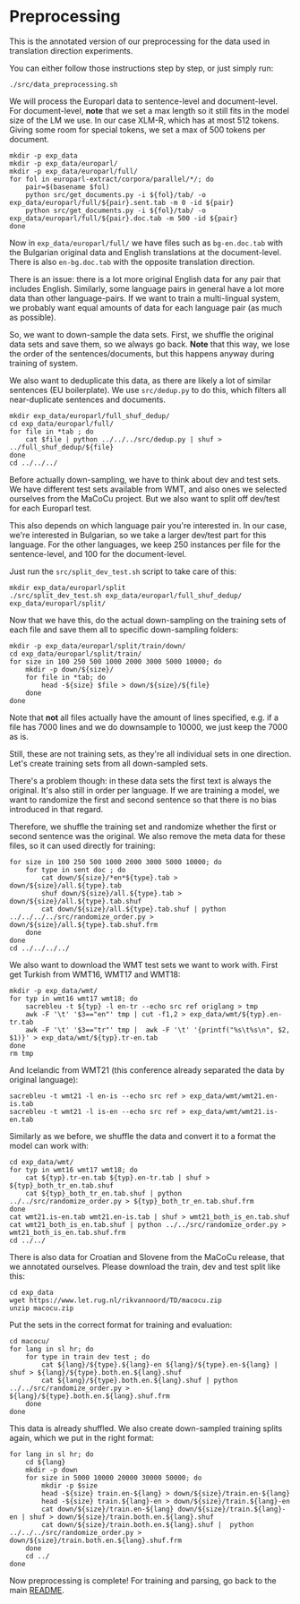 # Preprocessing

This is the annotated version of our preprocessing for the data used in translation direction experiments.

You can either follow those instructions step by step, or just simply run:

```
./src/data_preprocessing.sh
```

We will process the Europarl data to sentence-level and document-level. For document-level, **note** that we set a max length so it still fits in the model size of the LM we use. In our case XLM-R, which has at most 512 tokens. Giving some room for special tokens, we set a max of 500 tokens per document.

```
mkdir -p exp_data
mkdir -p exp_data/europarl/
mkdir -p exp_data/europarl/full/
for fol in europarl-extract/corpora/parallel/*/; do
    pair=$(basename $fol)
    python src/get_documents.py -i ${fol}/tab/ -o exp_data/europarl/full/${pair}.sent.tab -m 0 -id ${pair}
    python src/get_documents.py -i ${fol}/tab/ -o exp_data/europarl/full/${pair}.doc.tab -m 500 -id ${pair}
done
```

Now in ``exp_data/europarl/full/`` we have files such as ``bg-en.doc.tab`` with the Bulgarian original data and English translations at the document-level. There is also ``en-bg.doc.tab`` with the opposite translation direction.


There is an issue: there is a lot more original English data for any pair that includes English. Similarly, some language pairs in general have a lot more data than other language-pairs. If we want to train a multi-lingual system, we probably want equal amounts of data for each language pair (as much as possible).

So, we want to down-sample the data sets. First, we shuffle the original data sets and save them, so we always go back. **Note** that this way, we lose the order of the sentences/documents, but this happens anyway during training of system.

We also want to deduplicate this data, as there are likely a lot of similar sentences (EU boilerplate). We use ``src/dedup.py`` to do this, which filters all near-duplicate sentences and documents.

```
mkdir exp_data/europarl/full_shuf_dedup/
cd exp_data/europarl/full/
for file in *tab ; do
    cat $file | python ../../../src/dedup.py | shuf > ../full_shuf_dedup/${file}
done
cd ../../../
```

Before actually down-sampling, we have to think about dev and test sets. We have different test sets available from WMT, and also ones we selected ourselves from the MaCoCu project. But we also want to split off dev/test for each Europarl test.

This also depends on which language pair you're interested in. In our case, we're interested in Bulgarian, so we take a larger dev/test part for this language. For the other languages, we keep 250 instances per file for the sentence-level, and 100 for the document-level.

Just run the ``src/split_dev_test.sh`` script to take care of this:

```
mkdir exp_data/europarl/split
./src/split_dev_test.sh exp_data/europarl/full_shuf_dedup/ exp_data/europarl/split/
```

Now that we have this, do the actual down-sampling on the training sets of each file and save them all to specific down-sampling folders:

```
mkdir -p exp_data/europarl/split/train/down/
cd exp_data/europarl/split/train/
for size in 100 250 500 1000 2000 3000 5000 10000; do
    mkdir -p down/${size}/
    for file in *tab; do
        head -${size} $file > down/${size}/${file}
    done
done
```

Note that **not** all files actually have the amount of lines specified, e.g. if a file has 7000 lines and we do downsample to 10000, we just keep the 7000 as is.

Still, these are not training sets, as they're all individual sets in one direction. Let's create training sets from all down-sampled sets.

There's a problem though: in these data sets the first text is always the original. It's also still in order per language. If we are training a model, we want to randomize the first and second sentence so that there is no bias introduced in that regard.

Therefore, we shuffle the training set and randomize whether the first or second sentence was the original. We also remove the meta data for these files, so it can used directly for training:

```
for size in 100 250 500 1000 2000 3000 5000 10000; do
    for type in sent doc ; do
        cat down/${size}/*en*${type}.tab > down/${size}/all.${type}.tab
        shuf down/${size}/all.${type}.tab > down/${size}/all.${type}.tab.shuf
        cat down/${size}/all.${type}.tab.shuf | python ../../../../src/randomize_order.py > down/${size}/all.${type}.tab.shuf.frm
    done
done
cd ../../../../
```

We also want to download the WMT test sets we want to work with. First get Turkish from WMT16, WMT17 and WMT18:

```
mkdir -p exp_data/wmt/
for typ in wmt16 wmt17 wmt18; do
    sacrebleu -t ${typ} -l en-tr --echo src ref origlang > tmp
    awk -F '\t' '$3=="en"' tmp | cut -f1,2 > exp_data/wmt/${typ}.en-tr.tab
    awk -F '\t' '$3=="tr"' tmp |  awk -F '\t' '{printf("%s\t%s\n", $2, $1)}' > exp_data/wmt/${typ}.tr-en.tab
done
rm tmp
```

And Icelandic from WMT21 (this conference already separated the data by original language):

```
sacrebleu -t wmt21 -l en-is --echo src ref > exp_data/wmt/wmt21.en-is.tab
sacrebleu -t wmt21 -l is-en --echo src ref > exp_data/wmt/wmt21.is-en.tab
```

Similarly as we before, we shuffle the data and convert it to a format the model can work with:

```
cd exp_data/wmt/
for typ in wmt16 wmt17 wmt18; do
    cat ${typ}.tr-en.tab ${typ}.en-tr.tab | shuf > ${typ}_both_tr_en.tab.shuf
    cat ${typ}_both_tr_en.tab.shuf | python ../../src/randomize_order.py > ${typ}_both_tr_en.tab.shuf.frm
done
cat wmt21.is-en.tab wmt21.en-is.tab | shuf > wmt21_both_is_en.tab.shuf
cat wmt21_both_is_en.tab.shuf | python ../../src/randomize_order.py > wmt21_both_is_en.tab.shuf.frm
cd ../../
```

There is also data for Croatian and Slovene from the MaCoCu release, that we annotated ourselves. Please download the train, dev and test split like this:

```
cd exp_data
wget https://www.let.rug.nl/rikvannoord/TD/macocu.zip
unzip macocu.zip
```

Put the sets in the correct format for training and evaluation:

```
cd macocu/
for lang in sl hr; do
    for type in train dev test ; do
        cat ${lang}/${type}.${lang}-en ${lang}/${type}.en-${lang} | shuf > ${lang}/${type}.both.en.${lang}.shuf
        cat ${lang}/${type}.both.en.${lang}.shuf | python ../../src/randomize_order.py > ${lang}/${type}.both.en.${lang}.shuf.frm
    done
done
```

This data is already shuffled. We also create down-sampled training splits again, which we put in the right format:

```
for lang in sl hr; do
    cd ${lang}
    mkdir -p down
    for size in 5000 10000 20000 30000 50000; do
        mkdir -p $size
        head -${size} train.en-${lang} > down/${size}/train.en-${lang}
        head -${size} train.${lang}-en > down/${size}/train.${lang}-en
        cat down/${size}/train.en-${lang} down/${size}/train.${lang}-en | shuf > down/${size}/train.both.en.${lang}.shuf
        cat down/${size}/train.both.en.${lang}.shuf |  python ../../../src/randomize_order.py > down/${size}/train.both.en.${lang}.shuf.frm
    done
    cd ../
done
```

Now preprocessing is complete! For training and parsing, go back to the main [README](README.md).
